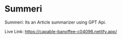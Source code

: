 # Summeri

Summeri: Its an Article summarizer using GPT Api.

Live Link: https://capable-banoffee-c04096.netlify.app/